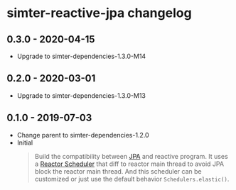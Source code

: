 # simter-reactive-jpa changelog

## 0.3.0 - 2020-04-15

- Upgrade to simter-dependencies-1.3.0-M14

## 0.2.0 - 2020-03-01

- Upgrade to simter-dependencies-1.3.0-M13

## 0.1.0 - 2019-07-03

- Change parent to simter-dependencies-1.2.0
- Initial
    > Build the compatibility between [JPA] and reactive program. It uses a [Reactor Scheduler] that diff to reactor main thread to avoid JPA block the reactor main thread. And this scheduler can be customized or just use the default behavior `Schedulers.elastic()`.


[JPA]: https://en.wikipedia.org/wiki/Java_Persistence_API
[JSR-338]: https://jcp.org/en/jsr/detail?id=338
[Reactor Scheduler]: https://projectreactor.io/docs/core/release/reference/#schedulers